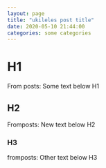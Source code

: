 ```yaml
---
layout: page
title: "ukileles post title"
date: 2020-05-10 21:44:00
categories: some categories
---
```


# H1
From posts: Some text below H1
## H2
Fromposts: New text below H2
### H3
fromposts: Other text below H3
